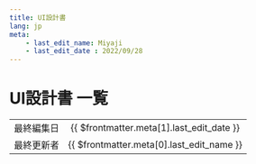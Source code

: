 ```yaml
---
title: UI設計書
lang: jp
meta:
    - last_edit_name: Miyaji
    - last_edit_date : 2022/09/28
---
```


# UI設計書 一覧

<!-- 下の表は編集不要 -->

|            |                                           |
| ---------- | :---------------------------------------: |
| 最終編集日 | {{ $frontmatter.meta[1].last_edit_date }} |
| 最終更新者 | {{ $frontmatter.meta[0].last_edit_name }} |
<!-- ここから編集 -->